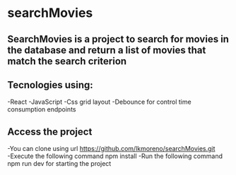 # searchMovies

## SearchMovies is a project to search for movies in the database and return a list of movies that match the search criterion

## Tecnologies using:
-React
-JavaScript
-Css grid layout
-Debounce for control time consumption endpoints


## Access the project

-You can clone using url https://github.com/lkmoreno/searchMovies.git  
-Execute the following command npm install
-Run the following command npm run dev for starting the project
